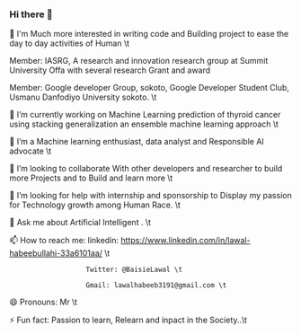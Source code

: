 ### Hi there 👋
🔭 I'm Much more interested in writing code and Building project to ease the day to day activities of Human \t

Member: IASRG, A research and innovation research group at Summit University Offa with several research Grant and award

Member: Google developer Group, sokoto, Google Developer Student Club, Usmanu Danfodiyo University sokoto. \t

🔭 I’m currently working on Machine Learning prediction of thyroid cancer using stacking generalization an ensemble machine learning approach \t

🌱 I’m a Machine learning enthusiast, data analyst and Responsible AI advocate  \t

👯 I’m looking to collaborate With other  developers and researcher to build more Projects and to Build and learn more \t

🤔 I’m looking for help with internship and sponsorship to Display my passion for Technology growth among Human Race. \t

💬 Ask me about Artificial Intelligent . \t

📫 How to reach me: linkedin: https://www.linkedin.com/in/lawal-habeebullahi-33a6101aa/ \t

                       Twitter: @BaisieLawal \t
                       
                       Gmail: lawalhabeeb3191@gmail.com \t
                       
😄 Pronouns: Mr \t

⚡ Fun fact: Passion to learn, Relearn and inpact in the Society..\t


